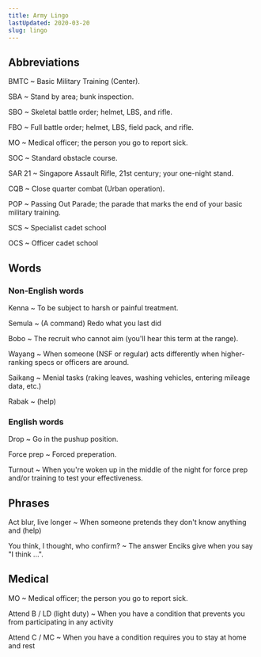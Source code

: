 ```yaml
---
title: Army Lingo
lastUpdated: 2020-03-20
slug: lingo
---
```


<Alert :incomplete="true" />

## Abbreviations
BMTC
  ~ Basic Military Training (Center).

SBA
  ~ Stand by area; bunk inspection.

SBO
  ~ Skeletal battle order; helmet, LBS, and rifle.

FBO
  ~ Full battle order; helmet, LBS, field pack, and rifle.

MO
  ~ Medical officer; the person you go to report sick.

SOC
  ~ Standard obstacle course.

SAR 21
  ~ Singapore Assault Rifle, 21st century; your one-night stand.

CQB
  ~ Close quarter combat (Urban operation).

POP
  ~ Passing Out Parade; the parade that marks the end of your basic military training.

SCS
  ~ Specialist cadet school

OCS
  ~ Officer cadet school

## Words

### Non-English words

Kenna
  ~ To be subject to harsh or painful treatment.

Semula
  ~ (A command) Redo what you last did

Bobo
  ~ The recruit who cannot aim (you'll hear this term at the range).

Wayang
  ~ When someone (NSF or regular) acts differently when higher-ranking specs or officers are around.
  
Saikang
  ~ Menial tasks (raking leaves, washing vehicles, entering mileage data, etc.)
  
Rabak
  ~ (help)
  
### English words

Drop
  ~ Go in the pushup position.

Force prep
  ~ Forced preperation.

Turnout
  ~ When you're woken up in the middle of the night for force prep and/or training to test your effectiveness.

## Phrases

Act blur, live longer
  ~ When someone pretends they don't know anything and (help)
  
You think, I thought, who confirm?
  ~ The answer Enciks give when you say "I think ...".


## Medical

MO
  ~ Medical officer; the person you go to report sick.

Attend B / LD (light duty)
  ~ When you have a condition that prevents you from participating in any activity

Attend C / MC
  ~ When you have a condition requires you to stay at home and rest
